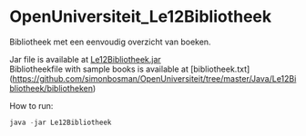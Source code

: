 # OpenUniversiteit_Le12Bibliotheek
Bibliotheek met een eenvoudig overzicht van boeken.

Jar file is available at [Le12Bibliotheek.jar](https://github.com/simonbosman/OpenUniversiteit/tree/master/Java/Le12Bibliotheek/out/artifacts/Le12Bibliotheek_jar)
<br>Bibliotheekfile with sample books is available at [bibliotheek.txt] (https://github.com/simonbosman/OpenUniversiteit/tree/master/Java/Le12Bibliotheek/bibliotheken) 

How to run:
```java
java -jar Le12Bibliotheek
```
